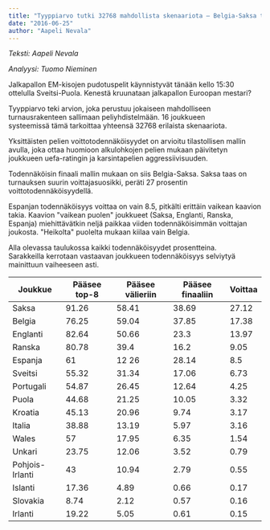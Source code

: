 ```yaml
---
title: "Tyyppiarvo tutki 32768 mahdollista skenaariota — Belgia-Saksa todennäköisin EM-finaali"
date: "2016-06-25"
author: "Aapeli Nevala"
---
```


<!-- ![](http://img.uefa.com/imgml/2016/euro/social/og-default.jpg) -->

_Teksti: Aapeli Nevala_

_Analyysi: Tuomo Nieminen_

Jalkapallon EM-kisojen pudotuspelit käynnistyvät tänään kello 15:30 ottelulla Sveitsi-Puola. Kenestä kruunataan jalkapallon Euroopan mestari?

Tyyppiarvo teki arvion, joka perustuu jokaiseen mahdolliseen turnausrakenteen sallimaan peliyhdistelmään. 16 joukkueen systeemissä tämä tarkoittaa yhteensä 32768 erilaista skenaariota.

Yksittäisten pelien voittotodennäköisyydet on arvioitu tilastollisen mallin avulla, joka ottaa huomioon alkulohkojen pelien mukaan päivitetyn joukkueen uefa-ratingin ja karsintapelien aggressiivisuuden.

Todennäköisin finaali mallin mukaan on siis Belgia-Saksa. Saksa taas on turnauksen suurin voittajasuosikki, peräti 27 prosentin voittotodennäköisyydellä.

Espanjan todennäköisyys voittaa on vain 8.5, pitkälti erittäin vaikean kaavion takia. Kaavion "vaikean puolen" joukkueet (Saksa, Englanti, Ranska, Espanja) miehittävätkin neljä paikkaa viiden todennäköisimmän voittajan joukosta. "Heikolta" puolelta mukaan kiilaa vain Belgia.

Alla olevassa taulukossa kaikki todennäköisyydet prosentteina. Sarakkeilla kerrotaan vastaavan joukkueen todennäköisyys selviytyä mainittuun vaiheeseen asti.

Joukkue | Pääsee top-8 | Pääsee välieriin | Pääsee finaaliin | Voittaa
-- | -- | -- | -- | -- |
Saksa | 91.26 | 58.41 | 38.69 | 27.12
Belgia | 76.25 | 59.04 | 37.85 | 17.38
Englanti | 82.64 | 50.66 | 23.3 | 13.97
Ranska | 80.78 | 39.4 | 16.2 | 9.05
Espanja | 61 | 12	26 | 28.14 | 8.5
Sveitsi | 55.32 | 31.34 | 17.06 | 6.73
Portugali | 54.87 | 26.45 | 12.64 | 4.25
Puola | 44.68 | 21.25 | 10.05 | 3.32
Kroatia | 45.13 | 20.96 | 9.74 | 3.17
Italia | 38.88 | 13.19 | 5.97 | 3.16
Wales | 57 | 17.95 | 6.35 | 1.54
Unkari | 23.75 | 12.06 | 3.52 | 0.79
Pohjois-Irlanti | 43 | 10.94 | 2.79 | 0.55
Islanti | 17.36 | 4.89 | 0.66 | 0.17
Slovakia | 8.74 | 2.12 | 0.57 | 0.16
Irlanti | 19.22 | 5.05 | 0.61 | 0.15
